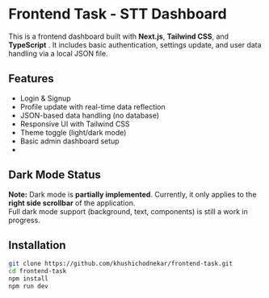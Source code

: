 # Frontend Task - STT Dashboard
This is a frontend dashboard built with **Next.js**, **Tailwind CSS**, and **TypeScript** . It includes basic authentication, settings update, and user data handling via a local JSON file.

## Features
- Login & Signup
- Profile update with real-time data reflection
- JSON-based data handling (no database)
- Responsive UI with Tailwind CSS
- Theme toggle (light/dark mode)
- Basic admin dashboard setup
- 
##  Dark Mode Status
 **Note:** Dark mode is **partially implemented**. Currently, it only applies to the **right side scrollbar** of the application.  
Full dark mode support (background, text, components) is still a work in progress.

## Installation

```bash
git clone https://github.com/khushichodnekar/frontend-task.git
cd frontend-task
npm install
npm run dev
